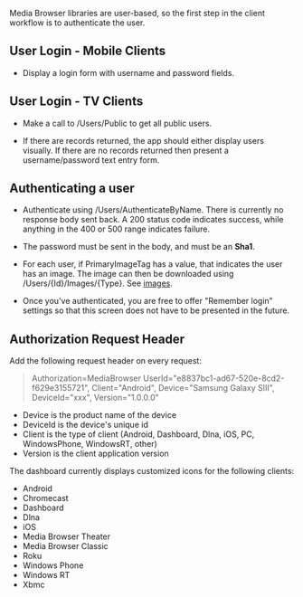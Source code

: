 Media Browser libraries are user-based, so the first step in the client workflow is to authenticate the user.

## User Login - Mobile Clients

* Display a login form with username and password fields.

## User Login - TV Clients

* Make a call to /Users/Public to get all public users.

* If there are records returned, the app should either display users visually. If there are no records returned then present a username/password text entry form.

## Authenticating a user

* Authenticate using /Users/AuthenticateByName. There is currently no response body sent back. A 200 status code indicates success, while anything in the 400 or 500 range indicates failure.

* The password must be sent in the body, and must be an **Sha1**.

* For each user, if PrimaryImageTag has a value, that indicates the user has an image. The image can then be downloaded using /Users/{Id}/Images/{Type}. See [images](https://github.com/MediaBrowser/MediaBrowser/wiki/Images).

* Once you've authenticated, you are free to offer "Remember login" settings so that this screen does not have to be presented in the future.

## Authorization Request Header

Add the following request header on every request:

> Authorization=MediaBrowser UserId="e8837bc1-ad67-520e-8cd2-f629e3155721", Client="Android", Device="Samsung Galaxy SIII", DeviceId="xxx", Version="1.0.0.0"

* Device is the product name of the device
* DeviceId is the device's unique id
* Client is the type of client (Android, Dashboard, Dlna, iOS, PC, WindowsPhone, WindowsRT, other)
* Version is the client application version

The dashboard currently displays customized icons for the following clients:

* Android
* Chromecast
* Dashboard
* Dlna
* iOS
* Media Browser Theater
* Media Browser Classic
* Roku
* Windows Phone
* Windows RT
* Xbmc